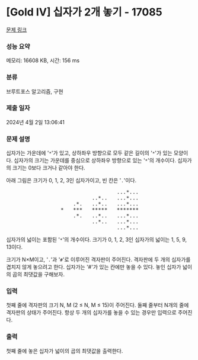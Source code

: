# [Gold IV] 십자가 2개 놓기 - 17085 

[문제 링크](https://www.acmicpc.net/problem/17085) 

### 성능 요약

메모리: 16608 KB, 시간: 156 ms

### 분류

브루트포스 알고리즘, 구현

### 제출 일자

2024년 4월 2일 13:06:41

### 문제 설명

<p>십자가는 가운데에 '<code>*</code>'가 있고, 상하좌우 방향으로 모두 같은 길이의 '<code>*</code>'가 있는 모양이다. 십자가의 크기는 가운데를 중심으로 상하좌우 방향으로 있는 '<code>*</code>'의 개수이다. 십자가의 크기는 0보다 크거나 같아야 한다.</p>

<p>아래 그림은 크기가 0, 1, 2, 3인 십자가이고, 빈 칸은 '<code>.</code>'이다.</p>

<pre style="text-align: center;">                  ...*...
          ..*..   ...*...
    .*.   ..*..   ...*...
*   ***   *****   *******
    .*.   ..*..   ...*...
          ..*..   ...*...
                  ...*...</pre>

<p>십자가의 넓이는 포함된 '<code>*</code>'의 개수이다. 크기가 0, 1, 2, 3인 십자가의 넓이는 1, 5, 9, 13이다.</p>

<p>크기가 N×M이고, '<code>.</code>'과 '<code>#</code>'로 이루어진 격자판이 주어진다. 격자판에 두 개의 십자가를 겹치지 않게 놓으려고 한다. 십자가는 '#'가 있는 칸에만 놓을 수 있다. 놓인 십자가 넓이의 곱의 최댓값을 구해보자.</p>

### 입력 

 <p>첫째 줄에 격자판의 크기 N, M (2 ≤ N, M ≤ 15)이 주어진다. 둘째 줄부터 N개의 줄에 격자판의 상태가 주어진다. 항상 두 개의 십자가를 놓을 수 있는 경우만 입력으로 주어진다.</p>

### 출력 

 <p>첫째 줄에 놓은 십자가 넓이의 곱의 최댓값을 출력한다.</p>

